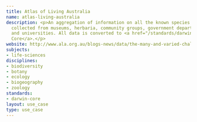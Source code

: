 ```yaml
---
title: Atlas of Living Australia
name: atlas-living-australia
description: <p>An aggregation of information on all the known species in Australia,
  collected from museums, herbaria, community groups, government departments, individuals
  and universities. All data is converted to <a href="/standards/darwin-core.html">Darwin
  Core</a>.</p>
website: http://www.ala.org.au/blogs-news/data/the-many-and-varied-challenges-of-integrating-data-from-different-sources/
subjects:
- life-sciences
disciplines:
- biodiversity
- botany
- ecology
- biogeography
- zoology
standards:
- darwin-core
layout: use_case
type: use_case
---
```


